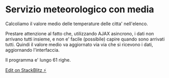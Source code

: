 # Servizio meteorologico con media

Calcoliamo il valore medio delle temperature delle citta' nell'elenco.

Prestare attenzione al fatto che, utilizzando AJAX asincrono, i dati non arrivano tutti insieme, e non e' facile (possibile) capire quando sono arrivati tutti. Quindi il valore medio va aggiornato via via che si ricevono i dati, aggiornando l'interfaccia.

Il programma e' lungo 61 righe.

[Edit on StackBlitz ⚡️](https://stackblitz.com/edit/js-sswtemp)
